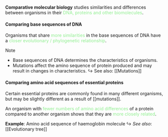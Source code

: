 **Comparative molecular biology** studies similarities and differences between organisms in their <span style="color: lightgreen">DNA, proteins and other biomolecules</span>.

#### Comparing base sequences of DNA
Organisms that share <span style="color: lightgreen">more
similarities</span> in the base sequences of DNA have a <span style="color: lightgreen">closer evolutionary / phylogenetic relationship</span>.

> [!note]
> - Base sequences of DNA determines the characteristics of organisms.
> - Mutations affect the amino sequence of protein produced and may result in changes in characteristics.
> ↪️ See also: [[Mutations]]

#### Comparing amino acid sequences of essential proteins
Certain essential proteins are commonly found in many different organisms, but may be slightly different as a result of [[mutations]].

An organism with <span style="color: lightgreen">fewer numbers of amino acid differences</span> of a protein compared to another organism shows that they are <span style="color: lightgreen">more closely related</span>.

**Example**: Amino acid sequence of haemoglobin molecule
↪️ *See also*: [[Evolutionary tree]]